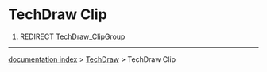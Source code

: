 # TechDraw Clip
1.  REDIRECT [TechDraw\_ClipGroup](TechDraw_ClipGroup.md)

---
[documentation index](../README.md) > [TechDraw](TechDraw_Workbench.md) > TechDraw Clip
